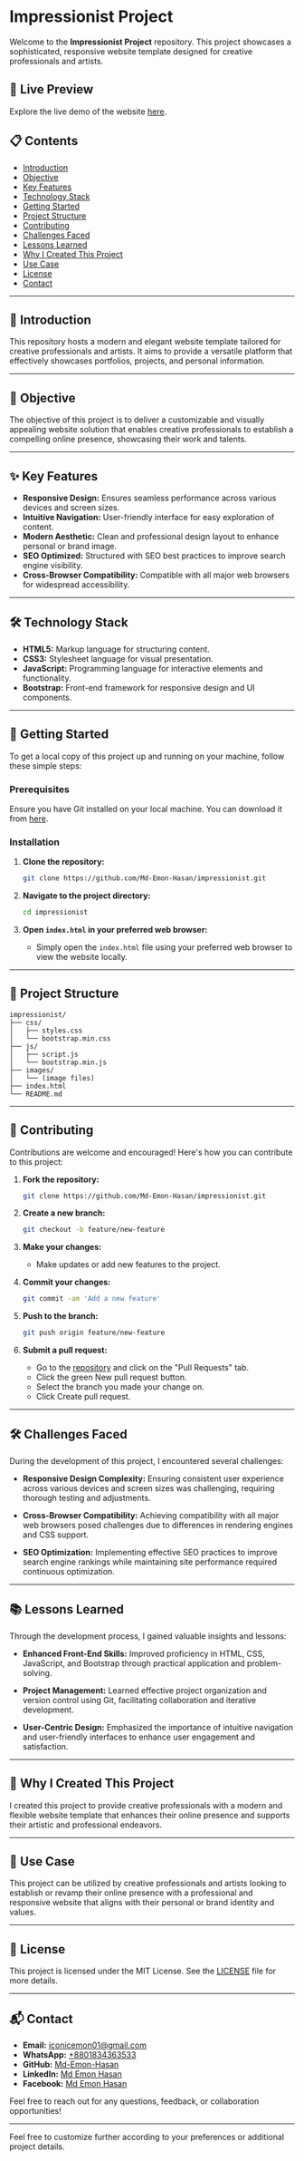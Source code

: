 # Impressionist Project

Welcome to the **Impressionist Project** repository. This project showcases a sophisticated, responsive website template designed for creative professionals and artists.

## 🌟 Live Preview

Explore the live demo of the website [here](https://md-emon-hasan.github.io/impressionist/).

## 📋 Contents

- [Introduction](#introduction)
- [Objective](#objective)
- [Key Features](#key-features)
- [Technology Stack](#technology-stack)
- [Getting Started](#getting-started)
- [Project Structure](#project-structure)
- [Contributing](#contributing)
- [Challenges Faced](#challenges-faced)
- [Lessons Learned](#lessons-learned)
- [Why I Created This Project](#why-i-created-this-project)
- [Use Case](#use-case)
- [License](#license)
- [Contact](#contact)

---

## 📖 Introduction

This repository hosts a modern and elegant website template tailored for creative professionals and artists. It aims to provide a versatile platform that effectively showcases portfolios, projects, and personal information.

---

## 🎯 Objective

The objective of this project is to deliver a customizable and visually appealing website solution that enables creative professionals to establish a compelling online presence, showcasing their work and talents.

---

## ✨ Key Features

- **Responsive Design:** Ensures seamless performance across various devices and screen sizes.
- **Intuitive Navigation:** User-friendly interface for easy exploration of content.
- **Modern Aesthetic:** Clean and professional design layout to enhance personal or brand image.
- **SEO Optimized:** Structured with SEO best practices to improve search engine visibility.
- **Cross-Browser Compatibility:** Compatible with all major web browsers for widespread accessibility.

---

## 🛠️ Technology Stack

- **HTML5:** Markup language for structuring content.
- **CSS3:** Stylesheet language for visual presentation.
- **JavaScript:** Programming language for interactive elements and functionality.
- **Bootstrap:** Front-end framework for responsive design and UI components.

---

## 🚀 Getting Started

To get a local copy of this project up and running on your machine, follow these simple steps:

### Prerequisites

Ensure you have Git installed on your local machine. You can download it from [here](https://git-scm.com/).

### Installation

1. **Clone the repository:**

   ```bash
   git clone https://github.com/Md-Emon-Hasan/impressionist.git
   ```

2. **Navigate to the project directory:**

   ```bash
   cd impressionist
   ```

3. **Open `index.html` in your preferred web browser:**

   - Simply open the `index.html` file using your preferred web browser to view the website locally.

---

## 📁 Project Structure

```plaintext
impressionist/
├── css/
│   ├── styles.css
│   └── bootstrap.min.css
├── js/
│   ├── script.js
│   └── bootstrap.min.js
├── images/
│   └── (image files)
├── index.html
└── README.md
```

---

## 🤝 Contributing

Contributions are welcome and encouraged! Here's how you can contribute to this project:

1. **Fork the repository:**
   ```bash
   git clone https://github.com/Md-Emon-Hasan/impressionist.git
   ```

2. **Create a new branch:**
   ```bash
   git checkout -b feature/new-feature
   ```

3. **Make your changes:**
   - Make updates or add new features to the project.

4. **Commit your changes:**
   ```bash
   git commit -am 'Add a new feature'
   ```

5. **Push to the branch:**
   ```bash
   git push origin feature/new-feature
   ```

6. **Submit a pull request:**
   - Go to the [repository](https://github.com/Md-Emon-Hasan/impressionist) and click on the "Pull Requests" tab. 
   - Click the green New pull request button. 
   - Select the branch you made your change on.
   - Click Create pull request.

---

## 🛠️ Challenges Faced

During the development of this project, I encountered several challenges:

- **Responsive Design Complexity:** Ensuring consistent user experience across various devices and screen sizes was challenging, requiring thorough testing and adjustments.
  
- **Cross-Browser Compatibility:** Achieving compatibility with all major web browsers posed challenges due to differences in rendering engines and CSS support.

- **SEO Optimization:** Implementing effective SEO practices to improve search engine rankings while maintaining site performance required continuous optimization.

---

## 📚 Lessons Learned

Through the development process, I gained valuable insights and lessons:

- **Enhanced Front-End Skills:** Improved proficiency in HTML, CSS, JavaScript, and Bootstrap through practical application and problem-solving.
  
- **Project Management:** Learned effective project organization and version control using Git, facilitating collaboration and iterative development.

- **User-Centric Design:** Emphasized the importance of intuitive navigation and user-friendly interfaces to enhance user engagement and satisfaction.

---

## 🌟 Why I Created This Project

I created this project to provide creative professionals with a modern and flexible website template that enhances their online presence and supports their artistic and professional endeavors.

---

## 🎯 Use Case

This project can be utilized by creative professionals and artists looking to establish or revamp their online presence with a professional and responsive website that aligns with their personal or brand identity and values.

---

## 📜 License

This project is licensed under the MIT License. See the [LICENSE](LICENSE) file for more details.

---

## 📬 Contact

- **Email:** [iconicemon01@gmail.com](mailto:iconicemon01@gmail.com)
- **WhatsApp:** [+8801834363533](https://wa.me/8801834363533)
- **GitHub:** [Md-Emon-Hasan](https://github.com/Md-Emon-Hasan)
- **LinkedIn:** [Md Emon Hasan](https://www.linkedin.com/in/md-emon-hasan)
- **Facebook:** [Md Emon Hasan](https://www.facebook.com/mdemon.hasan2001/)

Feel free to reach out for any questions, feedback, or collaboration opportunities!

---

Feel free to customize further according to your preferences or additional project details.
